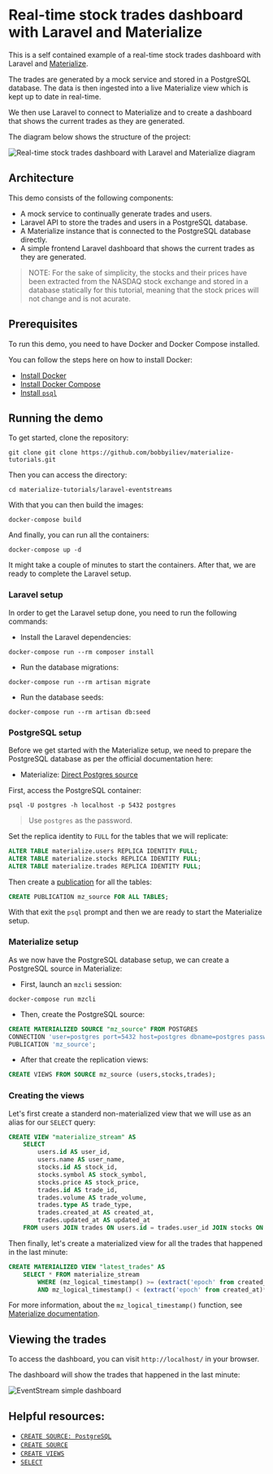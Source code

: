 # Real-time stock trades dashboard with Laravel and Materialize

This is a self contained example of a real-time stock trades dashboard with Laravel and [Materialize](https://materialize.com).

The trades are generated by a mock service and stored in a PostgreSQL database. The data is then ingested into a live Materialize view which is kept up to date in real-time.

We then use Laravel to connect to Materialize and to create a dashboard that shows the current trades as they are generated.

The diagram below shows the structure of the project:

![Real-time stock trades dashboard with Laravel and Materialize diagram](https://user-images.githubusercontent.com/21223421/149404230-e41c0dae-f3b0-45c8-a671-5783da8ccf62.png)


## Architecture

This demo consists of the following components:

- A mock service to continually generate trades and users.
- Laravel API to store the trades and users in a PostgreSQL database.
- A Materialize instance that is connected to the PostgreSQL database directly.
- A simple frontend Laravel dashboard that shows the current trades as they are generated.

> NOTE: For the sake of simplicity, the stocks and their prices have been extracted from the NASDAQ stock exchange and stored in a database statically for this tutorial, meaning that the stock prices will not change and is not acurate.

## Prerequisites

To run this demo, you need to have Docker and Docker Compose installed.

You can follow the steps here on how to install Docker:

* [Install Docker](https://docs.docker.com/get-docker/)
* [Install Docker Compose](https://docs.docker.com/compose/install/)
* [Install `psql`](https://www.postgresql.org/download/)

## Running the demo

To get started, clone the repository:

```
git clone git clone https://github.com/bobbyiliev/materialize-tutorials.git
```

Then you can access the directory:

```
cd materialize-tutorials/laravel-eventstreams
```

With that you can then build the images:

```
docker-compose build
```

And finally, you can run all the containers:

```
docker-compose up -d
```

It might take a couple of minutes to start the containers. After that, we are ready to complete the Laravel setup.

### Laravel setup

In order to get the Laravel setup done, you need to run the following commands:

- Install the Laravel dependencies:

```
docker-compose run --rm composer install
```

- Run the database migrations:

```
docker-compose run --rm artisan migrate
```

- Run the database seeds:

```
docker-compose run --rm artisan db:seed
```

### PostgreSQL setup

Before we get started with the Materialize setup, we need to prepare the PostgreSQL database as per the official documentation here:

- Materialize: [Direct Postgres source](https://materialize.com/docs/guides/cdc-postgres/#direct-postgres-source/)

First, access the PostgreSQL container:

```
psql -U postgres -h localhost -p 5432 postgres
```

> Use `postgres` as the password.

Set the replica identity to `FULL` for the tables that we will replicate:

```sql
ALTER TABLE materialize.users REPLICA IDENTITY FULL;
ALTER TABLE materialize.stocks REPLICA IDENTITY FULL;
ALTER TABLE materialize.trades REPLICA IDENTITY FULL;
```

Then create a [publication](https://www.postgresql.org/docs/current/logical-replication-publication.html) for all the tables:

```sql
CREATE PUBLICATION mz_source FOR ALL TABLES;
```

With that exit the `psql` prompt and then we are ready to start the Materialize setup.

### Materialize setup

As we now have the PostgreSQL database setup, we can create a PostgreSQL source in Materialize:

- First, launch an `mzcli` session:

```
docker-compose run mzcli
```

- Then, create the PostgreSQL source:

```sql
CREATE MATERIALIZED SOURCE "mz_source" FROM POSTGRES
CONNECTION 'user=postgres port=5432 host=postgres dbname=postgres password=postgres'
PUBLICATION 'mz_source';
```

- After that create the replication views:

```sql
CREATE VIEWS FROM SOURCE mz_source (users,stocks,trades);
```

### Creating the views

Let's first create a standerd non-materialized view that we will use as an alias for our `SELECT` query:

```sql
CREATE VIEW "materialize_stream" AS
    SELECT
        users.id AS user_id,
        users.name AS user_name,
        stocks.id AS stock_id,
        stocks.symbol AS stock_symbol,
        stocks.price AS stock_price,
        trades.id AS trade_id,
        trades.volume AS trade_volume,
        trades.type AS trade_type,
        trades.created_at AS created_at,
        trades.updated_at AS updated_at
    FROM users JOIN trades ON users.id = trades.user_id JOIN stocks ON trades.stock_id = stocks.id;
```

Then finally, let's create a materialized view for all the trades that happened in the last minute:

```sql
CREATE MATERIALIZED VIEW "latest_trades" AS
    SELECT * FROM materialize_stream
        WHERE (mz_logical_timestamp() >= (extract('epoch' from created_at)*1000)::bigint
        AND mz_logical_timestamp() < (extract('epoch' from created_at)*1000)::bigint + 60000);
```

For more information, about the `mz_logical_timestamp()` function, see [Materialize documentation](https://materialize.com/docs/sql/functions/now_and_mz_logical_timestamp/#temporal-filter-using-mz_logical_timestamp).

## Viewing the trades

To access the dashboard, you can visit `http://localhost/` in your browser.

The dashboard will show the trades that happened in the last minute:

![EventStream simple dashboard](https://user-images.githubusercontent.com/21223421/149408173-7a76c837-314b-419a-a589-d6867fc55c99.gif)

## Helpful resources:

* [`CREATE SOURCE: PostgreSQL`](https://materialize.com/docs/sql/create-source/postgres/)
* [`CREATE SOURCE`](https://materialize.com/docs/sql/create-source/)
* [`CREATE VIEWS`](https://materialize.com/docs/sql/create-views)
* [`SELECT`](https://materialize.com/docs/sql/select)